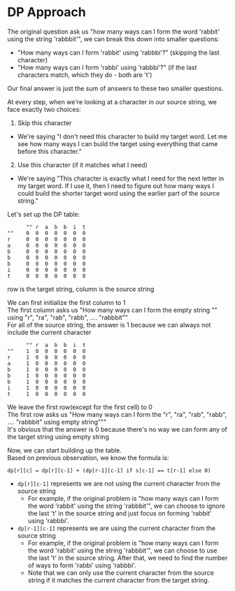 
# DP Approach
The original question ask us "how many ways can I form the word 'rabbit' using the string 'rabbbit'", we can break this down into smaller questions:
- "How many ways can I form 'rabbit' using 'rabbbi'?" (skipping the last character)
- "How many ways can I form 'rabbi' using 'rabbbi'?" (if the last characters match, which they do - both are 't')

Our final answer is just the sum of answers to these two smaller questions.<br>

At every step, when we're looking at a character in our source string, we face exactly two choices:
1. Skip this character
- We're saying "I don't need this character to build my target word. Let me see how many ways I can build the target using everything that came before this character."
2. Use this character (if it matches what I need)
- We're saying "This character is exactly what I need for the next letter in my target word. If I use it, then I need to figure out how many ways I could build the shorter target word using the earlier part of the source string."


Let's set up the DP table:
```
      "" r  a  b  b  i  t
""    0  0  0  0  0  0  0
r     0  0  0  0  0  0  0
a     0  0  0  0  0  0  0
b     0  0  0  0  0  0  0
b     0  0  0  0  0  0  0
b     0  0  0  0  0  0  0
i     0  0  0  0  0  0  0
t     0  0  0  0  0  0  0
```
row is the target string, column is the source string<br>

We can first initialize the first column to 1<br>
The first column asks us "How many ways can I form the empty string "" using "r", "ra", "rab", "rabb", .... "rabbbit""<br>
For all of the source string, the answer is 1 because we can always not include the current character<br>
```
      "" r  a  b  b  i  t
""    1  0  0  0  0  0  0
r     1  0  0  0  0  0  0
a     1  0  0  0  0  0  0
b     1  0  0  0  0  0  0
b     1  0  0  0  0  0  0
b     1  0  0  0  0  0  0
i     1  0  0  0  0  0  0
t     1  0  0  0  0  0  0
```

We leave the first row(except for the first cell) to 0<br>
The first row asks us "How many ways can I form the "r", "ra", "rab", "rabb", .... "rabbbit" using empty string"""<br>
It's obvious that the answer is 0 because there's no way we can form any of the target string using empty string<br>

Now, we can start building up the table.<br>
Based on previous observation, we know the formula is:<br>
```
dp[r][c] = dp[r][c-1] + (dp[r-1][c-1] if s[c-1] == t[r-1] else 0)
```
- `dp[r][c-1]` represents we are not using the current character from the source string<br>
  - For example, if the original problem is "how many ways can I form the word 'rabbit' using the string 'rabbbit'", we can choose to ignore the last 't' in the source string and just focus on forming 'rabbit' using 'rabbbi'.
- `dp[r-1][c-1]` represents we are using the current character from the source string<br>
  - For example, if the original problem is "how many ways can I form the word 'rabbit' using the string 'rabbbit'", we can choose to use the last 't' in the source string. After that, we need to find the number of ways to form 'rabbi' using 'rabbbi'.
  - Note that we can only use the current character from the source string if it matches the current character from the target string.